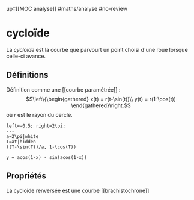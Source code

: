up::[[MOC analyse]]
#maths/analyse #no-review 
# cycloïde
La _cycloide_ est la courbe que parvourt un point choisi d'une roue lorsque celle-ci avance.

## Définitions
Définition comme une [[courbe paramétrée]] :
$$\left\{\begin{gathered}
x(t) = r(t-\sin(t))\\
y(t) = r(1-\cos(t))
\end{gathered}\right.$$
où $r$ est le rayon du cercle.
```desmos-graph
left=-0.5; right=2\pi;
---
a=2\pi|white
T=at|hidden
((T-\sin(T))/a, 1-\cos(T))
```

```functionplot
y = acos(1-x) - sin(acos(1-x))
```

## Propriétés
La cycloide renversée est une courbe [[brachistochrone]]
